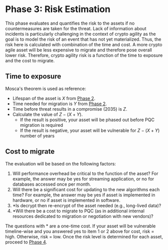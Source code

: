 # Phase 3: Risk Estimation
This phase evaluates and quantifies the risk to the assets if no countermeasures are taken for the threat. Lack of information about incidents is particularly challenging in the context of crypto agility as the goal is to model the risk of an event that has not yet materialized. Thus, the risk here is calculated with combination of the time and cost. A more crypto agile asset will be less expensive to migrate and therefore pose overall lower risk. Therefore, crypto agility risk is a function of the time to exposure and the cost to migrate.

## Time to exposure
Mosca's theorem is used as reference:
- Lifespan of the asset is $X$ from [Phase 2](https://github.com/comcast/CARAF/tree/main/Phase%202%3A%20Inventory%20of%20Assets).
- Time needed for migration is $Y$ from [Phase 2](https://github.com/comcast/CARAF/tree/main/Phase%202%3A%20Inventory%20of%20Assets).
- Time before threat results in a compromise (2035) is $Z$.
- Calculate the value of $Z - (X+Y)$.
  - If the result is positive, your asset will be phased out before PQC migration is required
  - If the result is negative, your asset will be vulnerable for $Z - (X+Y)$ number of years

## Cost to migrate
The evaluation will be based on the following factors:
1. Will performance overhead be critical to the function of the asset? For example, the answer may be yes for streaming application, or no for databases accessed once per month.
2. Will there be a significant cost for updating to the new algorithms each time? For example, the answer may be yes if asset is implemented in hardware, or no if asset is implemented in software.
3. *Is decrypt then re-encrypt of the asset needed (e.g., long-lived data)?
4. *Will there be a cost to migrate to PQC (as in additional internal resources dedicated to migration or negotiation with new vendors)?

The questions with * are a one-time cost. If your asset will be vulnerable timeline-wise and you answered yes to item 1 or 2 above for cost, risk = high. Otherwise, risk = low.
Once the risk level is determined for each asset, proceed to [Phase 4](https://github.com/comcast/CARAF/tree/main/Phase%204%3A%20Secure%20Assets).

